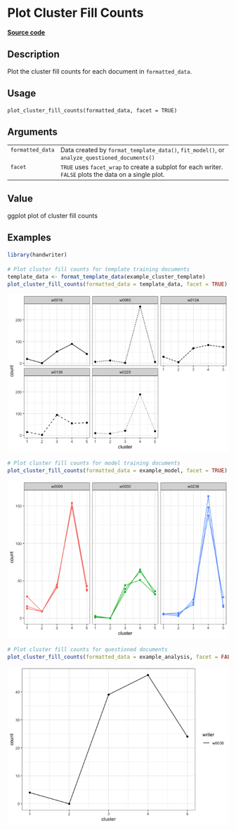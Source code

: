 

# Plot Cluster Fill Counts

[**Source code**](https://github.com/CSAFE-ISU/handwriter/tree/176-automatic-documentation/R/#L)

## Description

Plot the cluster fill counts for each document in
<code>formatted_data</code>.

## Usage

<pre><code class='language-R'>plot_cluster_fill_counts(formatted_data, facet = TRUE)
</code></pre>

## Arguments

<table>
<tr>
<td style="white-space: nowrap; font-family: monospace; vertical-align: top">
<code id="formatted_data">formatted_data</code>
</td>
<td>
Data created by <code>format_template_data()</code>,
<code>fit_model()</code>, or <code>analyze_questioned_documents()</code>
</td>
</tr>
<tr>
<td style="white-space: nowrap; font-family: monospace; vertical-align: top">
<code id="facet">facet</code>
</td>
<td>
<code>TRUE</code> uses <code>facet_wrap</code> to create a subplot for
each writer. <code>FALSE</code> plots the data on a single plot.
</td>
</tr>
</table>

## Value

ggplot plot of cluster fill counts

## Examples

``` r
library(handwriter)

# Plot cluster fill counts for template training documents
template_data <- format_template_data(example_cluster_template)
plot_cluster_fill_counts(formatted_data = template_data, facet = TRUE)
```

![](plot_cluster_fill_counts.markdown_strict_files/figure-markdown_strict/unnamed-chunk-1-1.png)

``` r
# Plot cluster fill counts for model training documents
plot_cluster_fill_counts(formatted_data = example_model, facet = TRUE)
```

![](plot_cluster_fill_counts.markdown_strict_files/figure-markdown_strict/unnamed-chunk-1-2.png)

``` r
# Plot cluster fill counts for questioned documents
plot_cluster_fill_counts(formatted_data = example_analysis, facet = FALSE)
```

![](plot_cluster_fill_counts.markdown_strict_files/figure-markdown_strict/unnamed-chunk-1-3.png)

